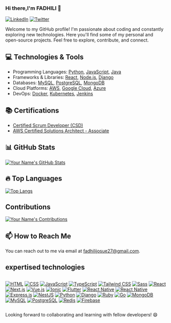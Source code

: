 ### Hi there,I'm FADHILI 👋

[![LinkedIn](https://img.shields.io/badge/-LinkedIn-blue?style=flat-square&logo=Linkedin&logoColor=white&link=https://www.linkedin.com/in/yourname/)](https://www.linkedin.com/in/yourname/)
[![Twitter](https://img.shields.io/badge/-Twitter-blue?style=flat-square&logo=Twitter&logoColor=white&link=https://twitter.com/yourhandle)](https://twitter.com/yourhandle)

Welcome to my GitHub profile! I'm passionate about coding and constantly exploring new technologies. Here you'll find some of my personal and open-source projects. Feel free to explore, contribute, and connect.
## 💻 Technologies & Tools

- Programming Languages: [Python](https://www.python.org/), [JavaScript](https://developer.mozilla.org/en-US/docs/Web/JavaScript), [Java](https://www.java.com/)
- Frameworks & Libraries: [React](https://reactjs.org/), [Node.js](https://nodejs.org/), [Django](https://www.djangoproject.com/)
- Databases: [MySQL](https://www.mysql.com/), [PostgreSQL](https://www.postgresql.org/), [MongoDB](https://www.mongodb.com/)
- Cloud Platforms: [AWS](https://aws.amazon.com/), [Google Cloud](https://cloud.google.com/), [Azure](https://azure.microsoft.com/)
- DevOps: [Docker](https://www.docker.com/), [Kubernetes](https://kubernetes.io/), [Jenkins](https://www.jenkins.io/)

## 📚 Certifications

- [Certified Scrum Developer (CSD)](https://www.scrumalliance.org/get-certified/scrum-developer-certification)
- [AWS Certified Solutions Architect - Associate](https://aws.amazon.com/certification/certified-solutions-architect-associate/)

## 📊 GitHub Stats

[![Your Name's GitHub Stats](https://github-readme-stats.vercel.app/api?username=FADHILI-Josue&count_private=true&show_icons=true&theme=radical)](https://github.com/yourusername)

## 🔥 Top Languages

[![Top Langs](https://github-readme-stats.vercel.app/api/top-langs/?username=FADHILI-Josue&layout=compact&theme=radical)](https://github.com/yourusername)

## Contributions
[![Your Name's Contributions](https://github-readme-streak-stats.herokuapp.com/?user=FADHILI-Josue&theme=radical)](https://github.com/FADHILI-Josue)
<!-- ## 🌟 Featured Projects

### [Project 1](https://github.com/FADHILI-Josue/project1)
Short description or tagline for Project 1.

### [Project 2](https://github.com/FADHILI-Josue/project2)
Short description or tagline for Project 2.

### [Project 3](https://github.com/FADHILI-Josue/project3)
Short description or tagline for Project 3. -->

## 📫 How to Reach Me

You can reach out to me via email at [fadhilijosue27@gmail.com](mailto:fadhilijosue27@gmail.com).

## expertised technologies
<div style="display: flex; flex-wrap: wrap;">

  [![HTML](https://img.shields.io/badge/-HTML-E34F26?style=flat&logo=html5&logoColor=white)](https://developer.mozilla.org/en-US/docs/Web/HTML)
[![CSS](https://img.shields.io/badge/-CSS-1572B6?style=flat&logo=css3&logoColor=white)](https://developer.mozilla.org/en-US/docs/Web/CSS)
[![JavaScript](https://img.shields.io/badge/-JavaScript-F7DF1E?style=flat&logo=javascript&logoColor=black)](https://developer.mozilla.org/en-US/docs/Web/JavaScript)
[![TypeScript](https://img.shields.io/badge/-TypeScript-3178C6?style=flat&logo=typescript&logoColor=white)](https://www.typescriptlang.org/)
[![Tailwind CSS](https://img.shields.io/badge/-Tailwind%20CSS-38B2AC?style=flat&logo=tailwind-css&logoColor=white)](https://tailwindcss.com/)
[![Sass](https://img.shields.io/badge/-Sass-CC6699?style=flat&logo=sass&logoColor=white)](https://sass-lang.com/)
[![React](https://img.shields.io/badge/-React-61DAFB?style=flat&logo=react&logoColor=black)](https://reactjs.org/)
[![Next.js](https://img.shields.io/badge/-Next.js-000000?style=flat&logo=nextdotjs&logoColor=white)](https://nextjs.org/)
[![Vue.js](https://img.shields.io/badge/-Vue.js-4FC08D?style=flat&logo=vue-dot-js&logoColor=white)](https://vuejs.org/)
[![Ionic](https://img.shields.io/badge/-Ionic-3880FF?style=flat&logo=ionic&logoColor=white)](https://ionicframework.com/)
[![Flutter](https://img.shields.io/badge/-Flutter-02569B?style=flat&logo=flutter&logoColor=white)](https://flutter.dev/)
[![React Native](https://img.shields.io/badge/-React%20Native-61DAFB?style=flat&logo=react&logoColor=black)](https://reactnative.dev/)
[![React Native](https://img.shields.io/badge/-React%20Native-61DAFB?style=flat&logo=react&logoColor=black)](https://reactnative.dev/)
[![Express.js](https://img.shields.io/badge/-Express.js-000000?style=flat&logo=express&logoColor=white)](https://expressjs.com/)
[![NestJS](https://img.shields.io/badge/-NestJS-E0234E?style=flat&logo=nestjs&logoColor=white)](https://nestjs.com/)
[![Python](https://img.shields.io/badge/-Python-3776AB?style=flat&logo=python&logoColor=white)](https://www.python.org/)
[![Django](https://img.shields.io/badge/-Django-092E20?style=flat&logo=django&logoColor=white)](https://www.djangoproject.com/)
[![Ruby](https://img.shields.io/badge/-Ruby-CC342D?style=flat&logo=ruby&logoColor=white)](https://www.ruby-lang.org/)
[![Go](https://img.shields.io/badge/-Go-00ADD8?style=flat&logo=go&logoColor=white)](https://golang.org/)
[![MongoDB](https://img.shields.io/badge/-MongoDB-47A248?style=flat&logo=mongodb&logoColor=white)](https://www.mongodb.com/)
[![MySQL](https://img.shields.io/badge/-MySQL-4479A1?style=flat&logo=mysql&logoColor=white)](https://www.mysql.com/)
[![PostgreSQL](https://img.shields.io/badge/-PostgreSQL-336791?style=flat&logo=postgresql&logoColor=white)](https://www.postgresql.org/)
[![Redis](https://img.shields.io/badge/-Redis-DC382D?style=flat&logo=redis&logoColor=white)](https://redis.io/)
[![Firebase](https://img.shields.io/badge/-Firebase-FFCA28?style=flat&logo=firebase&logoColor=black)](https://firebase.google.com/)

  
</div>


Looking forward to collaborating and learning with fellow developers! 😄
